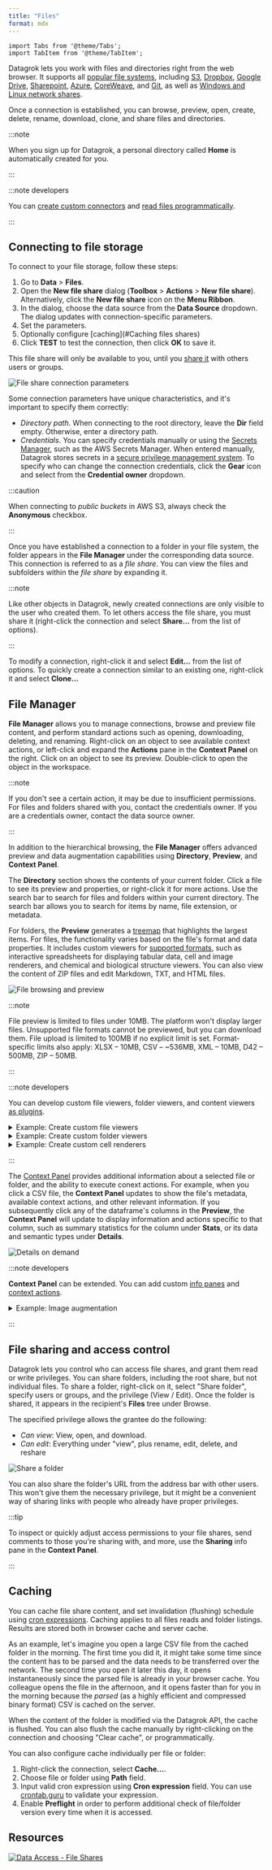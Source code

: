 ```yaml
---
title: "Files"
format: mdx
---
```


```mdx-code-block
import Tabs from '@theme/Tabs';
import TabItem from '@theme/TabItem';
```

Datagrok lets you work with files and directories right from the web browser. 
It supports all [popular file systems](shares/shares.md), 
including [S3](shares/s3.md),
[Dropbox](shares/dropbox.md), [Google Drive](shares/googlecloud.md), [Sharepoint](shares/sharepoint.md), 
[Azure](shares/azure.md), [CoreWeave](shares/coreweave.md), and
[Git](shares/git.md), as well as [Windows and Linux network shares](shares/files.md).

Once a connection is established, you can browse, preview, open, create, delete,
rename, download, clone, and share files and directories.

:::note

When you sign up for
Datagrok, a personal directory called **Home** is automatically created for you.

:::

:::note developers

You can [create custom connectors](../databases/create-custom-connectors.md) 
and [read files programmatically](../../develop/how-to/db/access-data.md#reading-files).

:::

## Connecting to file storage

To connect to your file storage, follow these steps:

1. Go to **Data** > **Files**.
2. Open the **New file share** dialog (**Toolbox** > **Actions** > **New file
   share**). Alternatively, click the **New file share** icon on the **Menu
   Ribbon**.
3. In the dialog, choose the data source from the **Data Source** dropdown. The
   dialog updates with connection-specific parameters.
4. Set the parameters.
5. Optionally configure [caching](#Caching files shares)
6. Click **TEST** to test the connection, then click **OK** to save it.

This file share will only be available to you, until you 
[share it](#file-sharing-and-access-control) with others users or groups.

![File share connection parameters](img/add-a-file-share.gif)

Some connection parameters have unique characteristics, and it's important to
specify them correctly:

* _Directory path_. When connecting to the root directory, leave the **Dir**
  field empty. Otherwise, enter a directory path.
* _Credentials_. You can specify credentials manually or using the 
[Secrets Manager](../../govern/access-control/data-connection-credentials.md), such as the AWS Secrets Manager. 
When entered manually, Datagrok stores secrets in a 
[secure privilege management system](../../govern/access-control/access-control.md#credentials-management-system). 
To specify who can change the connection credentials, click the **Gear** icon 
and select from the **Credential owner** dropdown.

:::caution

When connecting to _public buckets_ in AWS S3, always check the **Anonymous** checkbox.

:::

Once you have established a connection to a folder in your file system, the
folder appears in the **File Manager** under the corresponding data source. This
connection is referred to as a _file share_. You can view the files and
subfolders within the _file share_ by expanding it.

:::note

Like other objects in Datagrok, newly created connections are only visible to
the user who created them. To let others access the file share, you must share
it (right-click the connection and select **Share...** from the list of
options).

:::

To modify a connection, right-click it and select **Edit...** from the list of
options. To quickly create a connection similar to an existing one, right-click
it and select **Clone...**

<!--

### File indexing
For file shares, Datagrok supports indexing of folders and 
[supported file formats](supported-formats.md), including archives such as .tar or .zip.

Connections and folders are indexed by default when you create a connection. 
File indexing is optional. To index files, select the **Index Files** option when creating a file share.

:::tip

You can enable file indexing at any time. Right-click the file share and select **Edit...** 
Then, check the **Index file** checkbox in the dialog that appears. Click **OK** to save.

:::

File indexing is a recurring data job that runs every hour. 
Datagrok extracts the following information from the indexed file:

* Filename
* File size, in bytes
* Number of rows and columns
* Column-level information such as name, data type, and [semantic type](../../govern/catalog/semantic-types.md).

For instance, with indexing, you can browse columns within a CSV file inside a ZIP file:

![File Explorer](../databases/connectors/files-browser.gif)

Indexing helps you find datasets quicker as indexed files appear in the search 
results based on metadata extracted. For example, you can search for dataframes 
matching the following criteria across specified or all data providers at once:

* Created in the last month
* Has a column that contains molecules, and
* Has a column named "activity."

:::note

To learn how searching works in Datagrok, see [Smart search](../../datagrok/navigation/views/table-view#search).

:::
-->

## File Manager

**File Manager** allows you to manage connections,
browse and preview file content, and perform standard actions
such as opening, downloading, deleting, and renaming. Right-click on an object to see
available context actions, or left-click and expand the **Actions** pane in
the **Context Panel** on the right. 
Click on an object to see its preview. 
Double-click to open the object in the workspace.

:::note

If you don't see a certain action, it may be due to insufficient permissions.
For files and folders shared with you, contact the credentials owner. If you are
a credentials owner, contact the data source owner.

:::

In addition to the hierarchical browsing, the **File Manager** offers advanced
preview and data augmentation capabilities using **Directory**, **Preview**, and
**Context Panel**.

The **Directory** section shows the contents of your current folder. Click a
file to see its preview and properties, or right-click it for more actions. Use
the search bar to search for files and folders within your current directory.
The search bar allows you to search for items by name, file extension, or
metadata.

For folders, the **Preview** generates a
[treemap](../../visualize/viewers/tree-map.md) that highlights the largest
items. For files, the functionality varies based on the file's format and data
properties. It includes custom viewers for [supported formats](supported-formats.md), such as interactive spreadsheets for displaying
tabular data, cell and image renderers, and chemical and biological structure
viewers. You can also view the content of ZIP files and edit Markdown, TXT, and
HTML files.

![File browsing and preview](img/file-manager-file-browsing.gif)

:::note

File preview is limited to files under 10MB. The platform won't display larger
files. Unsupported file formats cannot be previewed, but you can download them.
File upload is limited to 100MB if no explicit limit is set. Format-specific
limits also apply: XLSX – 10MB, CSV – ~536MB, XML – 10MB, D42 – 500MB, ZIP – 50MB.

:::

:::note developers

You can develop custom file viewers, folder viewers, and content viewers 
[as plugins](../../develop/how-to/packages/create-package.md). 

<details>
<summary>Example: Create custom file viewers</summary>

In this example, a script is executed against the folder content. 
If the folder contains files that match the file extension parameter PDB, 
the **Preview** displays a custom NGL viewer to visualize the molecule.

![Preview using custom viewer](img/preview-with-custom-viewer.gif)

To add a custom viewer, you have two options:

* Develop in JavaScript using the [Datagrok JavaScript API](../../develop/packages/js-api.md).
* Use the visualizations available for popular programming languages like Python, R, or Julia.

To learn more about each option, see [Develop custom viewer](../../develop/how-to/viewers/develop-custom-viewer.md).

</details>

<details>
<summary>Example: Create custom folder viewers</summary>

In this example, a [script](../../develop/how-to/files/folder-content-preview.md) is
executed against the folder content. If the folder contains files matching the
file extension parameter, the **Preview** shows a custom
[widget](../../visualize/widgets.md) (in this case - the application launch
link) every time the folder is opened.

![Suggest an application based on file types](img/clinical-case-file-manager.gif)

</details>
<details>
<summary>Example: Create custom cell renderers</summary>

In this example, a [script](../../develop/how-to/grid/custom-cell-renderers.md) is executed 
against the [SMILES](https://en.wikipedia.org/wiki/Simplified_molecular-input_line-entry_system) 
strings within the CSV file. The script computes the structure graph and 2D positional data, 
and renders the structure graphically.

![Smiles renderer](img/Smiles-renderer.png)

</details>

:::

The [Context Panel](../../datagrok/navigation/panels/panels.md#context-panel)
provides additional information about a selected file or folder, and the ability
to execute conext actions. For example, when you click a CSV file, the **Context
Panel** updates to show the file's metadata, available context actions, and
other relevant information. If you subsequently click any of the dataframe's
columns in the **Preview**, the **Context Panel** will update to display
information and actions specific to that column, such as summary statistics for
the column under **Stats**, or its data and semantic types under **Details**.

![Details on demand](img/file-manager-details.gif)

:::note developers

**Context Panel** can be extended. You can add custom 
[info panes](../../develop/how-to/ui/add-info-panel.md) and 
[context actions](../../develop/how-to/ui/context-actions.md).

<details>
<summary> Example: Image augmentation </summary>

In this example, a [Python script](../../develop/how-to/files/create-custom-file-viewers.md) 
creates a custom _info pane_ called **Cell Imaging Segmentation**. This script executes 
against JPEG and JPG files during the indexing process and extracts custom metadata 
(such as the number of cells) and performs predefined transformations (such as cell segmentation). 
When a user selects the corresponding image, the **Context Panel** shows a custom info panel that 
displays the augmented file preview and the number of detected cell segments.

![Cell image segmentation](img/Cell-image-segmentation.gif)

</details>

:::

## File sharing and access control

Datagrok lets you control who can access file shares, and grant them read or write privileges.
You can share folders, including the root share, but not individual files.
To share a folder, right-click on it, select "Share folder", specify users or groups,
and the privilege (View / Edit). Once the folder is shared, it appears in the recipient's 
**Files** tree under Browse.

The specified privilege allows the grantee do the following:

* _Can view_: View, open, and download. 
* _Can edit_: Everything under "view", plus rename, edit, delete, and reshare

![Share a folder](img/share-the-folder.gif)

You can also share the folder's URL from the address bar with other users. This won't
give them the necessary privilege, but it might be a convenient way of sharing links
with people who already have proper privileges.

:::tip

To inspect or quickly adjust access permissions to your file shares, send
comments to those you're sharing with, and more, use the **Sharing** info pane
in the **Context Panel**.

:::

## Caching

You can cache file share content, and set invalidation (flushing)
schedule using [cron expressions](https://en.wikipedia.org/wiki/Cron#Cron_expression). Caching applies to all files reads and 
folder listings. Results are stored both in browser cache and server cache. 

As an example, let's imagine you open a large CSV file from the cached folder in the morning. 
The first time you did it, it might take some time since the content has to be parsed
and the data needs to be transferred over the network. The second time you open it later this day,
it opens instantaneously since the parsed file is already in your browser cache. You colleague
opens the file in the afternoon, and it opens faster than for you in the morning because the 
_parsed_ (as a highly efficient and compressed binary format) CSV is cached on the server.  

When the content of the folder is modified via the Datagrok API, the cache is flushed. You can also
flush the cache manually by right-clicking on the connection and choosing "Clear cache", or 
programmatically.

You can also configure cache individually per file or folder:

1. Right-click the connection, select **Cache...**.
2. Choose file or folder using **Path** field.
3. Input valid cron expression using **Cron expression** field. You can use [crontab.guru](https://crontab.guru/) to validate your expression.
4. Enable **Preflight** in order to perform additional check of file/folder version every time when it is accessed.

## Resources

[![Data Access - File Shares](img/file-manager-youtube.png)](https://www.youtube.com/watch?v=dKrCk38A1m8&t=417s)

